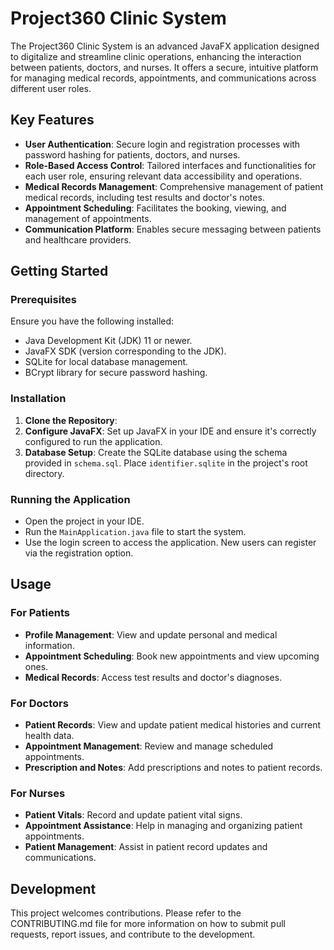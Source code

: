 # Project360 Clinic System

The Project360 Clinic System is an advanced JavaFX application designed to digitalize and streamline clinic operations, enhancing the interaction between patients, doctors, and nurses. It offers a secure, intuitive platform for managing medical records, appointments, and communications across different user roles.

## Key Features

- **User Authentication**: Secure login and registration processes with password hashing for patients, doctors, and nurses.
- **Role-Based Access Control**: Tailored interfaces and functionalities for each user role, ensuring relevant data accessibility and operations.
- **Medical Records Management**: Comprehensive management of patient medical records, including test results and doctor's notes.
- **Appointment Scheduling**: Facilitates the booking, viewing, and management of appointments.
- **Communication Platform**: Enables secure messaging between patients and healthcare providers.

## Getting Started

### Prerequisites

Ensure you have the following installed:
- Java Development Kit (JDK) 11 or newer.
- JavaFX SDK (version corresponding to the JDK).
- SQLite for local database management.
- BCrypt library for secure password hashing.

### Installation

1. **Clone the Repository**:
2. **Configure JavaFX**:
Set up JavaFX in your IDE and ensure it's correctly configured to run the application.
3. **Database Setup**:
Create the SQLite database using the schema provided in `schema.sql`. Place `identifier.sqlite` in the project's root directory.

### Running the Application

- Open the project in your IDE.
- Run the `MainApplication.java` file to start the system.
- Use the login screen to access the application. New users can register via the registration option.

## Usage

### For Patients
- **Profile Management**: View and update personal and medical information.
- **Appointment Scheduling**: Book new appointments and view upcoming ones.
- **Medical Records**: Access test results and doctor's diagnoses.

### For Doctors
- **Patient Records**: View and update patient medical histories and current health data.
- **Appointment Management**: Review and manage scheduled appointments.
- **Prescription and Notes**: Add prescriptions and notes to patient records.

### For Nurses
- **Patient Vitals**: Record and update patient vital signs.
- **Appointment Assistance**: Help in managing and organizing patient appointments.
- **Patient Management**: Assist in patient record updates and communications.

## Development

This project welcomes contributions. Please refer to the CONTRIBUTING.md file for more information on how to submit pull requests, report issues, and contribute to the development.



